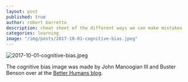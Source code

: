 ```yaml
---
layout: post
published: true
author: robert barretto
description: cheat sheet of the different ways we can make mistakes
categories: learning
image: "/img/posts/2017-10-01-cognitive-bias.jpeg"
---
```


![2017-10-01-cognitive-bias.jpeg]({{site.baseurl}}/img/posts/2017-10-01-cognitive-bias.jpeg)

The cognitive bias image was made by John Manoogian III and Buster Benson over at the [Better Humans blog](https://betterhumans.coach.me/cognitive-bias-cheat-sheet-55a472476b18).
